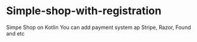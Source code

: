 # Simple-shop-with-registration
Simpe Shop on Kotlin
You can add payment system ap Stripe, Razor, Found and etc

